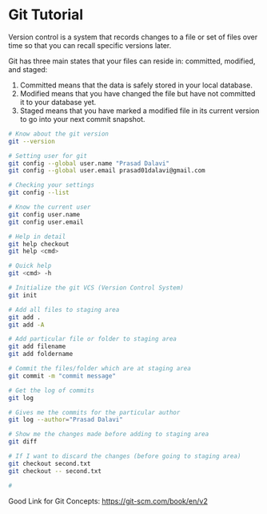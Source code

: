 # Git Tutorial
Version control is a system that records changes to a file or set of files over time so that you can recall specific versions later.

 Git has three main states that your files can reside in: committed, modified, and staged:
 1. Committed means that the data is safely stored in your local database.
 2. Modified means that you have changed the file but have not committed it to your database yet.
 3. Staged means that you have marked a modified file in its current version to go into your next commit snapshot.


``` bash
# Know about the git version
git --version

# Setting user for git
git config --global user.name "Prasad Dalavi"
git config --global user.email prasad01dalavi@gmail.com

# Checking your settings
git config --list

# Know the current user
git config user.name
git config user.email

# Help in detail
git help checkout
git help <cmd>

# Quick help
git <cmd> -h

# Initialize the git VCS (Version Control System) 
git init

# Add all files to staging area
git add . 
git add -A

# Add particular file or folder to staging area
git add filename
git add foldername

# Commit the files/folder which are at staging area
git commit -m "commit message"

# Get the log of commits 
git log

# Gives me the commits for the particular author
git log --author="Prasad Dalavi"

# Show me the changes made before adding to staging area 
git diff

# If I want to discard the changes (before going to staging area)
git checkout second.txt
git checkout -- second.txt

# 

```
Good Link for Git Concepts:
https://git-scm.com/book/en/v2
